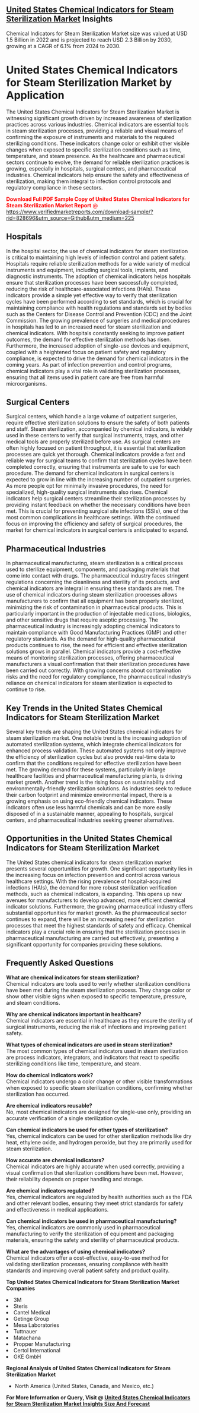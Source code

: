 <h2><a href="https://www.verifiedmarketreports.com/download-sample/?rid=828696&amp;utm_source=Github&amp;utm_medium=225" target="_blank">United States Chemical Indicators for Steam Sterilization Market</a> Insights</h2><p>Chemical Indicators for Steam Sterilization Market size was valued at USD 1.5 Billion in 2022 and is projected to reach USD 2.3 Billion by 2030, growing at a CAGR of 6.1% from 2024 to 2030.</p><p><h1>United States Chemical Indicators for Steam Sterilization Market by Application</h1> <p>The United States Chemical Indicators for Steam Sterilization Market is witnessing significant growth driven by increased awareness of sterilization practices across various industries. Chemical indicators are essential tools in steam sterilization processes, providing a reliable and visual means of confirming the exposure of instruments and materials to the required sterilizing conditions. These indicators change color or exhibit other visible changes when exposed to specific sterilization conditions such as time, temperature, and steam presence. As the healthcare and pharmaceutical sectors continue to evolve, the demand for reliable sterilization practices is growing, especially in hospitals, surgical centers, and pharmaceutical industries. Chemical indicators help ensure the safety and effectiveness of sterilization, making them integral to infection control protocols and regulatory compliance in these sectors. <p><span class=""><span style="color: #ff0000;"><strong>Download Full PDF Sample Copy of United States Chemical Indicators for Steam Sterilization Market Report</strong> @ </span><a href="https://www.verifiedmarketreports.com/download-sample/?rid=828696&amp;utm_source=Github&amp;utm_medium=225" target="_blank">https://www.verifiedmarketreports.com/download-sample/?rid=828696&amp;utm_source=Github&amp;utm_medium=225</a></span></p></p> <h2>Hospitals</h2> <p>In the hospital sector, the use of chemical indicators for steam sterilization is critical to maintaining high levels of infection control and patient safety. Hospitals require reliable sterilization methods for a wide variety of medical instruments and equipment, including surgical tools, implants, and diagnostic instruments. The adoption of chemical indicators helps hospitals ensure that sterilization processes have been successfully completed, reducing the risk of healthcare-associated infections (HAIs). These indicators provide a simple yet effective way to verify that sterilization cycles have been performed according to set standards, which is crucial for maintaining compliance with health regulations and standards set by bodies such as the Centers for Disease Control and Prevention (CDC) and the Joint Commission. The growing prevalence of surgeries and medical procedures in hospitals has led to an increased need for steam sterilization and chemical indicators. With hospitals constantly seeking to improve patient outcomes, the demand for effective sterilization methods has risen. Furthermore, the increased adoption of single-use devices and equipment, coupled with a heightened focus on patient safety and regulatory compliance, is expected to drive the demand for chemical indicators in the coming years. As part of infection prevention and control programs, chemical indicators play a vital role in validating sterilization processes, ensuring that all items used in patient care are free from harmful microorganisms. <h2>Surgical Centers</h2> <p>Surgical centers, which handle a large volume of outpatient surgeries, require effective sterilization solutions to ensure the safety of both patients and staff. Steam sterilization, accompanied by chemical indicators, is widely used in these centers to verify that surgical instruments, trays, and other medical tools are properly sterilized before use. As surgical centers are often highly focused on patient throughput, it is essential that sterilization processes are quick yet thorough. Chemical indicators provide a fast and reliable way for surgical teams to confirm that sterilization cycles have been completed correctly, ensuring that instruments are safe to use for each procedure. The demand for chemical indicators in surgical centers is expected to grow in line with the increasing number of outpatient surgeries. As more people opt for minimally invasive procedures, the need for specialized, high-quality surgical instruments also rises. Chemical indicators help surgical centers streamline their sterilization processes by providing instant feedback on whether the necessary conditions have been met. This is crucial for preventing surgical site infections (SSIs), one of the most common complications in healthcare settings. With the continued focus on improving the efficiency and safety of surgical procedures, the market for chemical indicators in surgical centers is anticipated to expand. <h2>Pharmaceutical Industries</h2> <p>In pharmaceutical manufacturing, steam sterilization is a critical process used to sterilize equipment, components, and packaging materials that come into contact with drugs. The pharmaceutical industry faces stringent regulations concerning the cleanliness and sterility of its products, and chemical indicators are integral in ensuring these standards are met. The use of chemical indicators during steam sterilization processes allows manufacturers to confirm that all equipment has been properly sterilized, minimizing the risk of contamination in pharmaceutical products. This is particularly important in the production of injectable medications, biologics, and other sensitive drugs that require aseptic processing. The pharmaceutical industry is increasingly adopting chemical indicators to maintain compliance with Good Manufacturing Practices (GMP) and other regulatory standards. As the demand for high-quality pharmaceutical products continues to rise, the need for efficient and effective sterilization solutions grows in parallel. Chemical indicators provide a cost-effective means of monitoring sterilization processes, offering pharmaceutical manufacturers a visual confirmation that their sterilization procedures have been carried out correctly. With growing concerns about contamination risks and the need for regulatory compliance, the pharmaceutical industry’s reliance on chemical indicators for steam sterilization is expected to continue to rise. <h2>Key Trends in the United States Chemical Indicators for Steam Sterilization Market</h2> <p>Several key trends are shaping the United States chemical indicators for steam sterilization market. One notable trend is the increasing adoption of automated sterilization systems, which integrate chemical indicators for enhanced process validation. These automated systems not only improve the efficiency of sterilization cycles but also provide real-time data to confirm that the conditions required for effective sterilization have been met. The growing demand for these systems, particularly in large healthcare facilities and pharmaceutical manufacturing plants, is driving market growth. Another trend is the rising focus on sustainability and environmentally-friendly sterilization solutions. As industries seek to reduce their carbon footprint and minimize environmental impact, there is a growing emphasis on using eco-friendly chemical indicators. These indicators often use less harmful chemicals and can be more easily disposed of in a sustainable manner, appealing to hospitals, surgical centers, and pharmaceutical industries seeking greener alternatives. <h2>Opportunities in the United States Chemical Indicators for Steam Sterilization Market</h2> <p>The United States chemical indicators for steam sterilization market presents several opportunities for growth. One significant opportunity lies in the increasing focus on infection prevention and control across various healthcare settings. With the rising prevalence of hospital-acquired infections (HAIs), the demand for more robust sterilization verification methods, such as chemical indicators, is expanding. This opens up new avenues for manufacturers to develop advanced, more efficient chemical indicator solutions. Furthermore, the growing pharmaceutical industry offers substantial opportunities for market growth. As the pharmaceutical sector continues to expand, there will be an increasing need for sterilization processes that meet the highest standards of safety and efficacy. Chemical indicators play a crucial role in ensuring that the sterilization processes in pharmaceutical manufacturing are carried out effectively, presenting a significant opportunity for companies providing these solutions. <h2>Frequently Asked Questions</h2> <p><strong>What are chemical indicators for steam sterilization?</strong><br>Chemical indicators are tools used to verify whether sterilization conditions have been met during the steam sterilization process. They change color or show other visible signs when exposed to specific temperature, pressure, and steam conditions.</p> <p><strong>Why are chemical indicators important in healthcare?</strong><br>Chemical indicators are essential in healthcare as they ensure the sterility of surgical instruments, reducing the risk of infections and improving patient safety.</p> <p><strong>What types of chemical indicators are used in steam sterilization?</strong><br>The most common types of chemical indicators used in steam sterilization are process indicators, integrators, and indicators that react to specific sterilizing conditions like time, temperature, and steam.</p> <p><strong>How do chemical indicators work?</strong><br>Chemical indicators undergo a color change or other visible transformations when exposed to specific steam sterilization conditions, confirming whether sterilization has occurred.</p> <p><strong>Are chemical indicators reusable?</strong><br>No, most chemical indicators are designed for single-use only, providing an accurate verification of a single sterilization cycle.</p> <p><strong>Can chemical indicators be used for other types of sterilization?</strong><br>Yes, chemical indicators can be used for other sterilization methods like dry heat, ethylene oxide, and hydrogen peroxide, but they are primarily used for steam sterilization.</p> <p><strong>How accurate are chemical indicators?</strong><br>Chemical indicators are highly accurate when used correctly, providing a visual confirmation that sterilization conditions have been met. However, their reliability depends on proper handling and storage.</p> <p><strong>Are chemical indicators regulated?</strong><br>Yes, chemical indicators are regulated by health authorities such as the FDA and other relevant bodies, ensuring they meet strict standards for safety and effectiveness in medical applications.</p> <p><strong>Can chemical indicators be used in pharmaceutical manufacturing?</strong><br>Yes, chemical indicators are commonly used in pharmaceutical manufacturing to verify the sterilization of equipment and packaging materials, ensuring the safety and sterility of pharmaceutical products.</p> <p><strong>What are the advantages of using chemical indicators?</strong><br>Chemical indicators offer a cost-effective, easy-to-use method for validating sterilization processes, ensuring compliance with health standards and improving overall patient safety and product quality.</p> </p><p><strong>Top United States Chemical Indicators for Steam Sterilization Market Companies</strong></p><div data-test-id=""><p><li>3M</li><li> Steris</li><li> Cantel Medical</li><li> Getinge Group</li><li> Mesa Laboratories</li><li> Tuttnauer</li><li> Matachana</li><li> Propper Manufacturing</li><li> Certol International</li><li> GKE GmbH</li></p><div><strong>Regional Analysis of&nbsp;United States Chemical Indicators for Steam Sterilization Market</strong></div><ul><li dir="ltr"><p dir="ltr">North America&nbsp;(United States, Canada, and Mexico, etc.)</p></li></ul><p><strong>For More Information or Query, Visit @&nbsp;</strong><strong><a href="https://www.verifiedmarketreports.com/product/chemical-indicators-for-steam-sterilization-market/?utm_source=Github&amp;utm_medium=225" target="_blank">United States Chemical Indicators for Steam Sterilization Market Insights Size And Forecast</a></strong></p></div>
